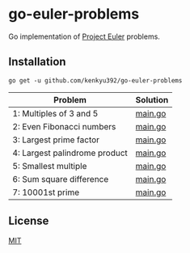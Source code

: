 # go-euler-problems

Go implementation of [Project Euler](https://projecteuler.net/) problems.

## Installation

```
go get -u github.com/kenkyu392/go-euler-problems
```

| Problem                       | Solution                |
| ----------------------------- | ----------------------- |
| 1: Multiples of 3 and 5       | [main.go](/001/main.go) |
| 2: Even Fibonacci numbers     | [main.go](/002/main.go) |
| 3: Largest prime factor       | [main.go](/003/main.go) |
| 4: Largest palindrome product | [main.go](/004/main.go) |
| 5: Smallest multiple          | [main.go](/005/main.go) |
| 6: Sum square difference      | [main.go](/006/main.go) |
| 7: 10001st prime              | [main.go](/007/main.go) |

## License

[MIT](https://github.com/kenkyu392/go-euler-problems/blob/master/LICENSE)
